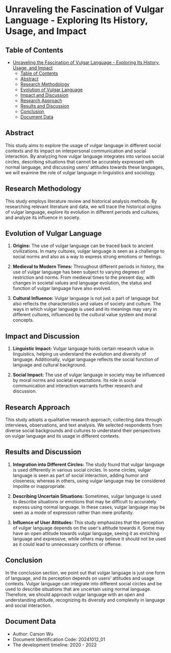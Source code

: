 # Unraveling the Fascination of Vulgar Language - Exploring Its History, Usage, and Impact

## Table of Contents

- [Unraveling the Fascination of Vulgar Language - Exploring Its History, Usage, and Impact](#unraveling-the-fascination-of-vulgar-language---exploring-its-history-usage-and-impact)
  - [Table of Contents](#table-of-contents)
  - [Abstract](#abstract)
  - [Research Methodology](#research-methodology)
  - [Evolution of Vulgar Language](#evolution-of-vulgar-language)
  - [Impact and Discussion](#impact-and-discussion)
  - [Research Approach](#research-approach)
  - [Results and Discussion](#results-and-discussion)
  - [Conclusion](#conclusion)
  - [Document Data](#document-data)

## Abstract

This study aims to explore the usage of vulgar language in different social contexts and its impact on interpersonal communication and social interaction. By analyzing how vulgar language integrates into various social circles, describing situations that cannot be accurately expressed with normal language, and discussing users' attitudes towards these languages, we will examine the role of vulgar language in linguistics and sociology.

## Research Methodology

This study employs literature review and historical analysis methods. By researching relevant literature and data, we will trace the historical origins of vulgar language, explore its evolution in different periods and cultures, and analyze its influence in society.

## Evolution of Vulgar Language

1. **Origins:** The use of vulgar language can be traced back to ancient civilizations. In many cultures, vulgar language is seen as a challenge to social norms and also as a way to express strong emotions or feelings.

2. **Medieval to Modern Times:** Throughout different periods in history, the use of vulgar language has been subject to varying degrees of restriction and norms. From medieval times to the present day, with changes in societal values and language evolution, the status and function of vulgar language have also evolved.

3. **Cultural Influence:** Vulgar language is not just a part of language but also reflects the characteristics and values of society and culture. The ways in which vulgar language is used and its meanings may vary in different cultures, influenced by the cultural value system and moral concepts.

## Impact and Discussion

1. **Linguistic Impact:** Vulgar language holds certain research value in linguistics, helping us understand the evolution and diversity of language. Additionally, vulgar language reflects the social function of language and cultural background.

2. **Social Impact:** The use of vulgar language in society may be influenced by moral norms and societal expectations. Its role in social communication and interaction warrants further research and discussion.

## Research Approach

This study adopts a qualitative research approach, collecting data through interviews, observations, and text analysis. We selected respondents from diverse social backgrounds and cultures to understand their perspectives on vulgar language and its usage in different contexts.

## Results and Discussion

1. **Integration into Different Circles:** The study found that vulgar language is used differently in various social circles. In some circles, vulgar language is seen as part of social interaction, adding humor and closeness; whereas in others, using vulgar language may be considered impolite or inappropriate.

2. **Describing Uncertain Situations:** Sometimes, vulgar language is used to describe situations or emotions that may be difficult to accurately express using normal language. In these cases, vulgar language may be seen as a mode of expression rather than mere profanity.

3. **Influence of User Attitudes:** This study emphasizes that the perception of vulgar language depends on the user's attitude towards it. Some may have an open attitude towards vulgar language, seeing it as enriching language and expressive, while others may believe it should not be used as it could lead to unnecessary conflicts or offense.

## Conclusion

In the conclusion section, we point out that vulgar language is just one form of language, and its perception depends on users' attitudes and usage contexts. Vulgar language can integrate into different social circles and be used to describe situations that are uncertain using normal language. Therefore, we should approach vulgar language with an open and understanding attitude, recognizing its diversity and complexity in language and social interaction.

## Document Data

- Author: Carson Wu
- Document Identification Code: 20241012_01
- The development timeline: 2020 - 2022
